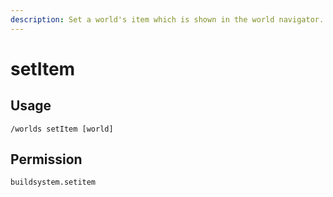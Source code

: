 ```yaml
---
description: Set a world's item which is shown in the world navigator.
---
```


# setItem

## Usage

```
/worlds setItem [world]
```

## Permission

```
buildsystem.setitem
```
